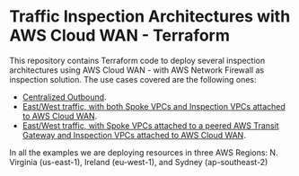 # Traffic Inspection Architectures with AWS Cloud WAN - Terraform

This repository contains Terraform code to deploy several inspection architectures using AWS Cloud WAN - with AWS Network Firewall as inspection solution. The use cases covered are the following ones:

* [Centralized Outbound](./centralized_outbound/).
* [East/West traffic, with both Spoke VPCs and Inspection VPCs attached to AWS Cloud WAN](./east_west/).
* [East/West traffic, with Spoke VPCs attached to a peered AWS Transit Gateway and Inspection VPCs attached to AWS Cloud WAN](./east_west_tgw_spoke_vpcs/).

In all the examples we are deploying resources in three AWS Regions: N. Virginia (us-east-1), Ireland (eu-west-1), and Sydney (ap-southeast-2)